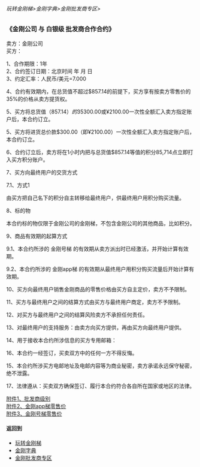 ###### 玩转金刚梯>金刚字典>金刚批发商专区>
### 《金刚公司 与 白银级 批发商合作合约》
卖方：金刚公司<br>
买方：           


1、合作期限：1年<br>
2、合约签订日期：北京时间 年 月 日<br>
3、约定汇率：人民币/美元=7.000<br>

4、合约有效期内，在总货值不超过$857.14的前提下，买方享有按卖方零售价的35%的价格从卖方提货权。

5、买方将总货值（$857.14）的35%即$300.00或¥2100.00一次性全额汇入卖方指定账户后，本合约订立。

5、买方将进货总价款$300.00（即¥2100.00）一次性全额汇入卖方指定账户后，本合约订立。

6、合约订立后，卖方将在1小时内把与总货值$857.14等值的积分85,714点立即打入买方积分账户。

7、买方向最终用户的交货方式

7.1、方式1

由买方把自己名下的积分自主转移给最终用户，供最终用户用积分购买流量。

8、标的物

本合约标的物仅限于金刚公司的金刚梯，不包含金刚公司的其他商品，比如积分。

9、商品有效期的起算方式

9.1、本合约所涉的 金刚号梯 的有效期从卖方派出时已经激活，并开始计算有效期。

9.2、本合约所涉的 金刚app梯 的有效期从最终用户用积分购买流量后开始计算有效期。

10、买方向最终用户销售金刚商品的零售价格由买方自主定价，卖方不予限制。

11、买方与最终用户之间的结算方式由买方与最终用户商定，卖方不予限制。

12、对买方与最终用户之间的结算风险卖方不承担任何责任。

13、对最终用户的支持服务：由卖方向买方提供，再由买方向最终用户提供。

14、用于接收本合约所涉信息的买方专用邮箱：

16、本合约一经签订，买卖双方中的任何一方不得反悔。

15、本合约所涉买方电邮地址及电邮内容等为商业秘密，卖方承诺永远保守秘密，绝不泄露。

17、法律遵从：买卖双方确保签订、履行本合约符合各自所在国家或地区的法律。

[附件1、批发商级别](https://github.com/a2zitpro/web/blob/master/LadderFree/kkDictionary/KKWholesalersZone/KKWholesalerClassification.md) <br>
[附件2、金刚app梯零售价](https://github.com/a2zitpro/web/blob/master/LadderFree/kkDictionary/KKDatatrafficPriceOfLadderAPP.md) <br>
[附件3、金刚号梯零售价](https://github.com/a2zitpro/web/blob/master/LadderFree/kkDictionary/KKDatatrafficPriceOfLadderKKID.md) <br>



#### 返回到
- [玩转金刚梯](https://github.com/a2zitpro/web/blob/master/LadderFree/A.md)
- [金刚字典](https://github.com/a2zitpro/web/blob/master/LadderFree/kkDictionary/KKDictionary.md)
- [金刚批发商专区](https://github.com/a2zitpro/web/blob/master/LadderFree/kkDictionary/KKWholesalersZone.md)
